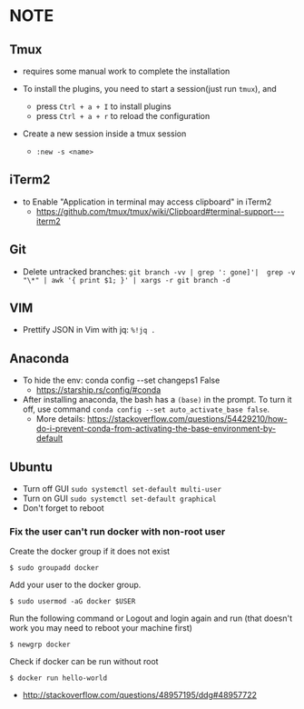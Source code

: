 # NOTE

## Tmux

- requires some manual work to complete the installation

- To install the plugins, you need to start a session(just run `tmux`), and
  - press `Ctrl + a + I` to install plugins
  - press `Ctrl + a + r` to reload the configuration

- Create a new session inside a tmux session
  - `:new -s <name>`

## iTerm2

- to Enable "Application in terminal may access clipboard" in iTerm2
  - <https://github.com/tmux/tmux/wiki/Clipboard#terminal-support---iterm2>

## Git

- Delete untracked branches: `git branch -vv | grep ': gone]'|  grep -v "\*" | awk '{ print $1; }' | xargs -r git branch -d`

## VIM

- Prettify JSON in Vim with jq: `%!jq .`

## Anaconda

- To hide the env: conda config --set changeps1 False
  - <https://starship.rs/config/#conda>
- After installing anaconda, the bash has a `(base)` in the prompt. To turn it off, use command `conda config --set auto_activate_base false`.
  - More details: <https://stackoverflow.com/questions/54429210/how-do-i-prevent-conda-from-activating-the-base-environment-by-default>

## Ubuntu

- Turn off GUI `sudo systemctl set-default multi-user`
- Turn on GUI `sudo systemctl set-default graphical`
- Don't forget to reboot

### Fix the user can't run docker with non-root user

Create the docker group if it does not exist

`$ sudo groupadd docker`

Add your user to the docker group.

`$ sudo usermod -aG docker $USER`

Run the following command or Logout and login again and run (that doesn't work you may need to reboot your machine first)

`$ newgrp docker`

Check if docker can be run without root

`$ docker run hello-world`

- <http://stackoverflow.com/questions/48957195/ddg#48957722>
